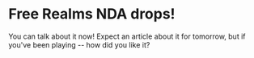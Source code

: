 # Free Realms NDA drops!

You can talk about it now! Expect an article about it for tomorrow, but if you've been playing -- how did you like it?
